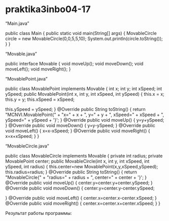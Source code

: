 # praktika3inbo04-17
“Main.java”

public class Main { public static void main(String[] args) { MovableCircle circle = new MovableCircle(0,0,5,5,10); System.out.println(circle.toString()); } }

“Movable.java”

public interface Movable { void moveUp(); void moveDown(); void moveLeft(); void moveRight(); }

“MovablePoint.java”

public class MovablePoint implements Movable { int x; int y; int xSpeed; int ySpeed; public MovablePoint(int x, int y, int xSpeed, int ySpeed) { this.x = x; this.y = y; this.xSpeed = xSpeed;

this.ySpeed = ySpeed; } @Override public String toString() { return "MCNVI.MovablePoint{" + "x=" + x + ", y=" + y + ", xSpeed=" + xSpeed + ", ySpeed=" + ySpeed + '}'; } @Override public void moveUp() { y=y+ySpeed; } @Override public void moveDown() { y=y-ySpeed; } @Override public void moveLeft() { x=x-xSpeed; } @Override public void moveRight() { x=x+xSpeed; } }

“MovableCircle.java”

public class MovableCircle implements Movable { private int radius; private MovablePoint center; public MovableCircle(int x, int y, int xSpeed, int ySpeed, int radius) { this.center=new MovablePoint(x,y,xSpeed,ySpeed); this.radius=radius; } @Override public String toString() { return "MovableCircle{" + "radius=" + radius + ", center=" + center + '}'; } @Override public void moveUp() { center.y=center.y+center.ySpeed; } @Override public void moveDown() { center.y=center.y-center.ySpeed;

} @Override public void moveLeft() { center.x=center.x-center.xSpeed; } @Override public void moveRight() { center.x=center.x+center.xSpeed; } }

Результат работы программы:
